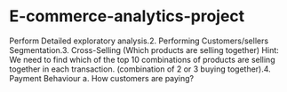 # E-commerce-analytics-project
Perform Detailed exploratory analysis.2. Performing Customers/sellers Segmentation.3. Cross-Selling (Which products are selling together) Hint: We need to find which of the top 10 combinations of products are selling together in each transaction. (combination of 2 or 3 buying together).4. Payment Behaviour a. How customers are paying? 
